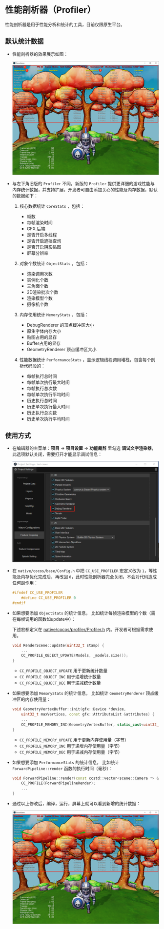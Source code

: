 # 性能剖析器（Profiler）

性能剖析器是用于性能分析和统计的工具，目前仅限原生平台。

## 默认统计数据

- 性能剖析器的效果展示如图：

  ![profiler](native-profiler/profiler.png)

- 与左下角旧版的 `Profiler` 不同，新版的 `Profiler` 提供更详细的游戏性能与内存统计数据，并支持扩展，开发者可自由添加关心的性能及内存数据，默认的数据如下：

  1. 核心数据统计 `CoreStats` ，包括：
      - 帧数
      - 每帧渲染时间
      - GFX 后端
      - 是否开启多线程
      - 是否开启遮挡查询
      - 是否开启阴影贴图
      - 屏幕分辨率

  2. 对象个数统计 `ObjectStats` ，包括：
      - 渲染调用次数
      - 实例化个数
      - 三角面个数
      - 2D渲染批次个数
      - 渲染模型个数
      - 摄像机个数

  3. 内存使用统计 `MemoryStats` ，包括：
      - DebugRenderer 的顶点缓冲区大小
      - 原生字体内存大小
      - 贴图占用的显存
      - Buffer占用的显存
      - GeometryRenderer 顶点缓冲区大小

  4. 性能数据统计 `PerformanceStats` ，显示逻辑线程调用堆栈，包含每个剖析代码段的：
      - 每帧执行总时间
      - 每帧单次执行最大时间
      - 每帧执行总次数
      - 每帧单次执行平均时间
      - 历史执行总时间
      - 历史单次执行最大时间
      - 历史执行总次数
      - 历史单次执行平均时间

## 使用方式

- 在编辑器的主菜单：**项目** -> **项目设置** -> **功能裁剪** 里勾选 **调试文字渲染器**，此选项默认关闭，需要打开才能显示调试信息：

  ![enable profiler](native-profiler/enable-profiler.png)

- 在 `native/cocos/base/Config.h` 中把 `CC_USE_PROFILER` 宏定义改为 `1`，等性能及内存优化完成后，再改回 `0`，此时性能剖析器完全关闭，不会对代码造成任何副作用：

    ```c++
    #ifndef CC_USE_PROFILER
        #define CC_USE_PROFILER 0
    #endif
    ```

- 如果想要添加 `ObjectStats` 的统计信息， 比如统计每帧渲染模型的个数（需在每帧调用的函数如update中）：

  下述宏都定义在 [native/cocos/profiler/Profiler.h](https://github.com/cocos/cocos-engine/blob/v3.8.0/native/cocos/profiler/Profiler.h) 内。开发者可根据需求使用。

  ```c++
  void RenderScene::update(uint32_t stamp) {
      ... 
      CC_PROFILE_OBJECT_UPDATE(Models, _models.size());
  }
  ```

    - `CC_PROFILE_OBJECT_UPDATE` 用于更新统计数量
    - `CC_PROFILE_OBJECT_INC` 用于递增统计数量
    - `CC_PROFILE_OBJECT_DEC` 用于递减统计数量

- 如果想要添加 `MemoryStats` 的统计信息， 比如统计 `GeometryRenderer` 顶点缓冲区的内存使用量：

    ```c++
    void GeometryVertexBuffer::init(gfx::Device *device, 
        uint32_t maxVertices, const gfx::AttributeList &attributes) {
        ...
        CC_PROFILE_MEMORY_INC(GeometryVertexBuffer, static_cast<uint32_t>(_maxVertices * sizeof(T)));
    }
    ```

    - `CC_PROFILE_MEMORY_UPDATE` 用于更新内存使用量（字节）
    - `CC_PROFILE_MEMORY_INC` 用于递增内存使用量（字节）
    - `CC_PROFILE_MEMORY_DEC` 用于递减内存使用量（字节）

- 如果想要添加 `PerformanceStats` 的统计信息， 比如统计 `ForwardPipeline::render` 函数的执行时间（毫秒）：

    ```c++
    void ForwardPipeline::render(const ccstd::vector<scene::Camera *> &cameras) {
        CC_PROFILE(ForwardPipelineRender);
        ...
    }
    ```

- 通过以上修改后，编译，运行，屏幕上就可以看到新增的统计数据：

  ![add-stats](native-profiler/add-stats.png)
